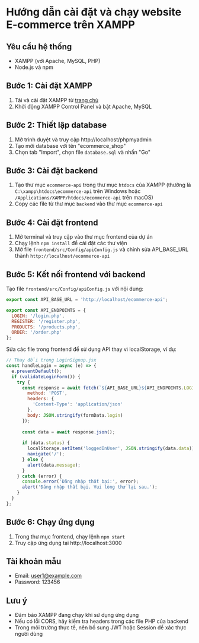 # Hướng dẫn cài đặt và chạy website E-commerce trên XAMPP

## Yêu cầu hệ thống
- XAMPP (với Apache, MySQL, PHP)
- Node.js và npm

## Bước 1: Cài đặt XAMPP
1. Tải và cài đặt XAMPP từ [trang chủ](https://www.apachefriends.org/index.html)
2. Khởi động XAMPP Control Panel và bật Apache, MySQL

## Bước 2: Thiết lập database
1. Mở trình duyệt và truy cập http://localhost/phpmyadmin
2. Tạo mới database với tên "ecommerce_shop"
3. Chọn tab "Import", chọn file `database.sql` và nhấn "Go"

## Bước 3: Cài đặt backend
1. Tạo thư mục `ecommerce-api` trong thư mục `htdocs` của XAMPP (thường là `C:\xampp\htdocs\ecommerce-api` trên Windows hoặc `/Applications/XAMPP/htdocs/ecommerce-api` trên macOS)
2. Copy các file từ thư mục `backend` vào thư mục `ecommerce-api`

## Bước 4: Cài đặt frontend
1. Mở terminal và truy cập vào thư mục frontend của dự án
2. Chạy lệnh `npm install` để cài đặt các thư viện
3. Mở file `frontend/src/Config/apiConfig.js` và chỉnh sửa API_BASE_URL thành `http://localhost/ecommerce-api`

## Bước 5: Kết nối frontend với backend
Tạo file `frontend/src/Config/apiConfig.js` với nội dung:

```javascript
export const API_BASE_URL = 'http://localhost/ecommerce-api';

export const API_ENDPOINTS = {
  LOGIN: '/login.php',
  REGISTER: '/register.php',
  PRODUCTS: '/products.php',
  ORDER: '/order.php'
};
```

Sửa các file trong frontend để sử dụng API thay vì localStorage, ví dụ:

```jsx
// Thay đổi trong LoginSignup.jsx
const handleLogin = async (e) => {
  e.preventDefault();
  if (validateLoginForm()) {
    try {
      const response = await fetch(`${API_BASE_URL}${API_ENDPOINTS.LOGIN}`, {
        method: 'POST',
        headers: {
          'Content-Type': 'application/json'
        },
        body: JSON.stringify(formData.login)
      });
      
      const data = await response.json();
      
      if (data.status) {
        localStorage.setItem('loggedInUser', JSON.stringify(data.data));
        navigate('/');
      } else {
        alert(data.message);
      }
    } catch (error) {
      console.error('Đăng nhập thất bại:', error);
      alert('Đăng nhập thất bại. Vui lòng thử lại sau.');
    }
  }
};
```

## Bước 6: Chạy ứng dụng
1. Trong thư mục frontend, chạy lệnh `npm start`
2. Truy cập ứng dụng tại http://localhost:3000

## Tài khoản mẫu
- Email: user1@example.com
- Password: 123456

## Lưu ý
- Đảm bảo XAMPP đang chạy khi sử dụng ứng dụng
- Nếu có lỗi CORS, hãy kiểm tra headers trong các file PHP của backend
- Trong môi trường thực tế, nên bổ sung JWT hoặc Session để xác thực người dùng 